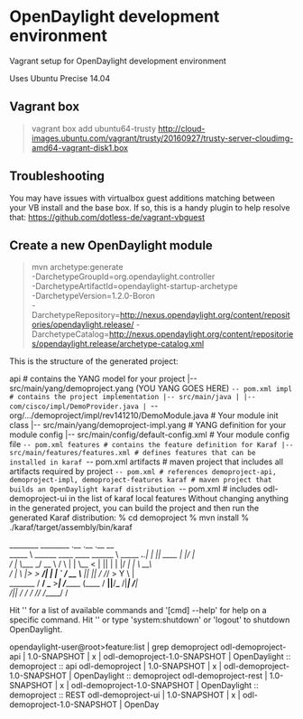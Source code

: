 OpenDaylight development environment
===========

Vagrant setup for OpenDaylight development environment

Uses Ubuntu Precise 14.04

## Vagrant box

> vagrant box add ubuntu64-trusty http://cloud-images.ubuntu.com/vagrant/trusty/20160927/trusty-server-cloudimg-amd64-vagrant-disk1.box

## Troubleshooting
You may have issues with virtualbox guest additions matching between your VB install and the base box.  If so, this is a handy plugin to help resolve that:
https://github.com/dotless-de/vagrant-vbguest

## Create a new OpenDaylight module

> mvn archetype:generate \
-DarchetypeGroupId=org.opendaylight.controller \
-DarchetypeArtifactId=opendaylight-startup-archetype \
-DarchetypeVersion=1.2.0-Boron \
-DarchetypeRepository=http://nexus.opendaylight.org/content/repositories/opendaylight.release/
-DarchetypeCatalog=http://nexus.opendaylight.org/content/repositories/opendaylight.release/archetype-catalog.xml


This is the structure of the generated project:

api  # contains the YANG model for your project
 |-- src/main/yang/demoproject.yang (YOU YANG GOES HERE)
 `-- pom.xml
impl # contains the project implementation
 |-- src/main/java
 | |-- com/cisco/impl/DemoProvider.java
 | `-- org/.../demoproject/impl/rev141210/DemoModule.java # Your module init class
 |-- src/main/yang/demoproject-impl.yang # YANG definition for your module config
 |-- src/main/config/default-config.xml  # Your module config file
 `-- pom.xml
features # contains the feature definition for Karaf
 |-- src/main/features/features.xml # defines features that can be installed in karaf
 `-- pom.xml
artifacts # maven project that includes all artifacts required by project
 `-- pom.xml # references demoproject-api, demoproject-impl, demoproject-features
karaf # maven project that builds an OpenDaylight karaf distribution
 `-- pom.xml # includes odl-demoproject-ui in the list of karaf local features
Without changing anything in the generated project, you can build the project and then run the generated Karaf distribution:
% cd demoproject
% mvn install
% ./karaf/target/assembly/bin/karaf

   ________                      ________                .__  .__      .__    __      
   \_____  \ ______  ____  ____ \______ \ _____  ___.__.|  | |__| ____ |  |___/  |_    
   /  |  \\____ \_/ __ \ /    \ |    |  \\__  \<  |  ||  | |  |/ ___\|  |  \  __\    
   /    |    \  |_> >  ___/|  |  \|    `  \/ __ \\___  ||  |_|  / /_/  >  Y  \  |      
   \_______  /  __/ \___  >___|  /_______  (____  / ____||____/__\___  /|___|  /__|      
           \/|__|        \/    \/        \/    \/\/            /_____/      \/          


Hit '<tab>' for a list of available commands
and '[cmd] --help' for help on a specific command.
Hit '<ctrl-d>' or type 'system:shutdown' or 'logout' to shutdown OpenDaylight.

opendaylight-user@root>feature:list | grep demoproject
odl-demoproject-api  | 1.0-SNAPSHOT | x  | odl-demoproject-1.0-SNAPSHOT | OpenDaylight :: demoproject :: api
odl-demoproject      | 1.0-SNAPSHOT | x  | odl-demoproject-1.0-SNAPSHOT | OpenDaylight :: demoproject
odl-demoproject-rest | 1.0-SNAPSHOT | x  | odl-demoproject-1.0-SNAPSHOT | OpenDaylight :: demoproject :: REST
odl-demoproject-ui  | 1.0-SNAPSHOT | x  | odl-demoproject-1.0-SNAPSHOT | OpenDay
